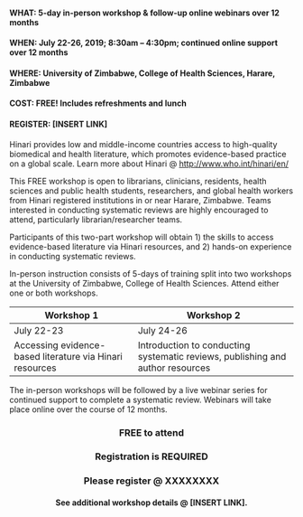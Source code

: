 #### <strong>WHAT: 5-day in-person workshop & follow-up online webinars over 12 months</strong>
#### **WHEN:  July 22-26, 2019; 8:30am – 4:30pm; continued online support over 12 months**
#### **WHERE: University of Zimbabwe, College of Health Sciences, Harare, Zimbabwe**
#### **COST:  FREE! Includes refreshments and lunch**
#### **REGISTER:  [INSERT LINK]**
 
Hinari provides low and middle-income countries access to high-quality biomedical and health literature, which promotes evidence-based practice on a global scale.  Learn more about Hinari @ http://www.who.int/hinari/en/

This FREE workshop is open to librarians, clinicians, residents, health sciences and public health students, researchers, and global health workers from Hinari registered institutions in or near Harare, Zimbabwe.  Teams interested in conducting systematic reviews are highly encouraged to attend, particularly librarian/researcher teams.
 
Participants of this two-part workshop will obtain 1) the skills to access evidence-based literature via Hinari resources, and 2) hands-on experience in conducting systematic reviews.

In-person instruction consists of 5-days of training split into two workshops at the University of Zimbabwe, College of Health Sciences.  Attend either one or both workshops.

Workshop 1 | Workshop 2
-----------|-----------
July 22-23 | July 24-26
Accessing evidence-based literature via Hinari resources | Introduction to conducting systematic reviews, publishing and author resources


The in-person workshops will be followed by a live webinar series for continued support to complete a systematic review. Webinars will take place online over the course of 12 months. 
 
### <p align="center">FREE to attend</p>
### <p align="center">Registration is REQUIRED</p> 
### <p align="center">Please register @ XXXXXXXX</p>
#### <p align="center">See additional workshop details @ [INSERT LINK].</p>

